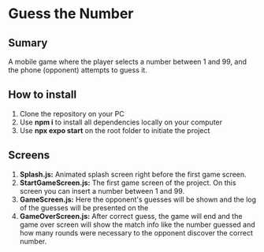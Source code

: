 # Guess the Number

## Sumary
A mobile game where the player selects a number between 1 and 99, and the phone (opponent) attempts to guess it.

## How to install

1. Clone the repository on your PC
2. Use **npm i** to install all dependencies locally on your computer
3. Use **npx expo start** on the root folder to initiate the project

## Screens

1. **Splash.js:** Animated splash screen right before the first game screen.
2. **StartGameScreen.js:** The first game screen of the project. On this screen you can insert a number between 1 and 99.
3. **GameScreen.js:** Here the opponent's guesses will be shown and the log of the guesses will be presented on the 
4. **GameOverScreen.js:** After correct guess, the game will end and the game over screen will show the match info like the number guessed and how many rounds were necessary to the opponent discover the correct number.


